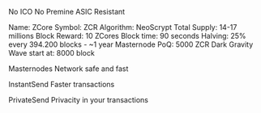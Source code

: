 No ICO
No Premine
ASIC Resistant


Name: ZCore
Symbol: ZCR
Algorithm: NeoScrypt
Total Supply:  14-17 millions
Block Reward: 10 ZCores
Block time: 90 seconds
Halving: 25% every 394.200 blocks - ~1 year
Masternode PoQ: 5000 ZCR
Dark Gravity Wave start at: 8000 block 

Masternodes 
Network safe and fast

InstantSend 
Faster transactions

PrivateSend
Privacity in your transactions

